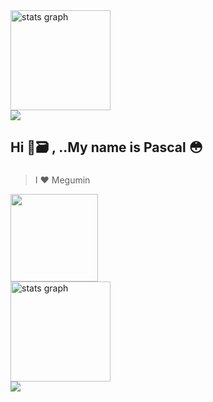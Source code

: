 <div align="left">
  <div>
    <img src="https://github-readme-stats.vercel.app/api?username=DeepXx86&hide_title=false&hide_rank=false&show_icons=true&include_all_commits=true&count_private=true&disable_animations=false&theme=github_dark_dimmed&locale=en&hide_border=false&order=1" height="160" alt="stats graph" />
  </div>
  <div>
    <img src="https://github-readme-stats.vercel.app/api/top-langs/?username=DeepXx86&show_icons=true&theme=github_dark_dimmed" />
  </div>
</div>

<h2 align="left">Hi 🥱🗃️ ,   ..My name is Pascal 😳</h2>

###
> I ♥️ Megumin

<div align="left">
  <img height="140" src="https://cdn3.emoji.gg/emojis/7636-159-meguminpinch.gif" />
</div>

<div align="left">
  <div>
    <img src="https://github-readme-stats.vercel.app/api?username=DeepXx86&hide_title=false&hide_rank=false&show_icons=true&include_all_commits=true&count_private=true&disable_animations=false&theme=github_dark_dimmed&locale=en&hide_border=false&order=1" height="160" alt="stats graph" />
  </div>
  <div>
    <img src="https://github-readme-stats.vercel.app/api/top-langs/?username=DeepXx86&show_icons=true&theme=github_dark_dimmed" />
  </div>
</div>

###
